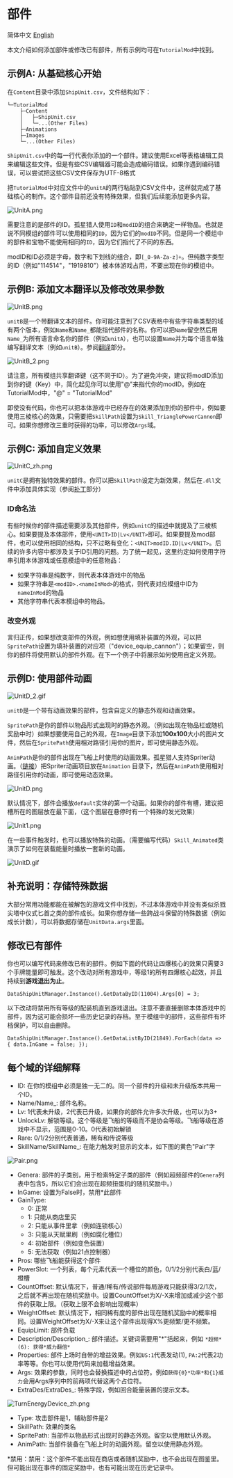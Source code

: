 # 部件

简体中文 [English](ShipUnit_EN.md)

本文介绍如何添加部件或修改已有部件，所有示例均可在`TutorialMod`中找到。

## 示例A: 从基础核心开始

在`Content`目录中添加`ShipUnit.csv`，文件结构如下：

```
└─TutorialMod
    ├─Content    
    │   ├─ShipUnit.csv
    │   └─...(Other Files)
    ├─Animations
    ├─Images
    └─...(Other Files)
```

`ShipUnit.csv`中的每一行代表你添加的一个部件。建议使用Excel等表格编辑工具来编辑这些文件。但是有些CSV编辑器可能会造成编码错误。如果你遇到编码错误，可以尝试把这些CSV文件保存为UTF-8格式

把`TutorialMod`中对应文件中的`unitA`的两行粘贴到CSV文件中，这样就完成了基础核心的制作。这个部件目前还没有特殊效果，但我们后续能添加更多内容。

![UnitA.png](../images/UnitA.png)

需要注意的是部件的ID。孤星猎人使用`ID`和`modID`的组合来确定一样物品。也就是说不同模组的部件可以使用相同的`ID`，因为它们的`modID`不同。但是同一个模组中的部件和宝物不能使用相同的`ID`，因为它们指代了不同的东西。

modID和ID必须是字母，数字和下划线的组合，即`[_0-9A-Za-z]+`。但纯数字类型的ID（例如"114514"，"1919810"）被本体游戏占用，不要出现在你的模组中。

## 示例B: 添加文本翻译以及修改效果参数

![UnitB.png](../images/UnitB.png)

`unitB`是一个带翻译文本的部件。你可能注意到了CSV表格中有些字符串类型的域有两个版本，例如`Name`和`Name_`都能指代部件的名称。你可以把`Name`留空然后用`Name_`为所有语言命名你的部件（例如`unitA`），也可以设置`Name`并为每个语言单独编写翻译文本（例如`unitB`）。参阅[翻译](Translation.md)部分。

![UnitB_2.png](../images/UnitB_2_zh.png)

请注意，所有模组共享翻译键（这不同于ID）。为了避免冲突，建议将modID添加到你的键（Key）中，简化起见你可以使用"@"来指代你的modID。例如在TutorialMod中，"@" = "TutorialMod"

即使没有代码，你也可以把本体游戏中已经存在的效果添加到你的部件中，例如要使用三棱核心的效果，只需要把`SkillPath`设置为`Skill_TrianglePowerCannon`即可。如果你想修改三重时获得的功率，可以修改`Args`域。

## 示例C: 添加自定义效果

![UnitC_zh.png](../images/UnitC_zh.png)

`unitC`是拥有独特效果的部件。你可以把`SkillPath`设定为新效果，然后在`.dll`文件中添加具体实现（参阅[补丁](Patch.md)部分）

### ID命名法<a id="IDNaming"></a>

有些时候你的部件描述需要涉及其他部件，例如`unitC`的描述中就提及了三棱核心。如果要提及本体部件，使用`<UNIT>ID|Lv</UNIT>`即可。如果要提及mod部件，也可以使用相同的结构，只不过略有变化：`<UNIT>modID.ID|Lv</UNIT>`。后续的许多内容中都涉及关于ID引用的问题。为了统一起见，这里约定如何使用字符串引用本体游戏或任意模组中的任意物品：

- 如果字符串是纯数字，则代表本体游戏中的物品
- 如果字符串是`<modID>.<nameInMod>`的格式，则代表对应模组中ID为`nameInMod`的物品
- 其他字符串代表本模组中的物品。

### 改变外观

言归正传，如果想改变部件的外观，例如想使用填补装置的外观，可以把`SpritePath`设置为填补装置的对应项（"device_equip_cannon"）；如果留空，则你的部件将使用默认的部件外观。在下一个例子中将展示如何使用自定义外观。

## 示例D: 使用部件动画

![UnitD_2.gif](../images/UnitD_2.gif)

`unitD`是一个带有动画效果的部件，包含自定义的静态外观和动画效果。

`SpritePath`是你的部件以物品形式出现时的静态外观。（例如出现在物品栏或随机奖励中时）如果想要使用自己的外观，在`Image`目录下添加**100x100**大小的图片文件，然后在`SpritePath`使用相对路径引用你的图片，即可使用静态外观。

`AnimPath`是你的部件出现在飞船上时使用的动画效果。孤星猎人支持Spriter动画。（[链接](https://brashmonkey.com/download-spriter-pro/)）把Spriter动画项目放在`Animation` 目录下，然后在`AnimPath`使用相对路径引用你的动画，即可使用动态效果。

![UnitD.png](../images/UnitD.png)

默认情况下，部件会播放`default`实体的第一个动画。如果你的部件有槽，建议把槽所在的图层放在最下面，（这个图层在悬停时有一个特殊的发光效果）

![Unit1.png](../images/Unit1_zh.png)

在一些事件触发时，也可以播放特殊的动画。（需要编写代码）`Skill_Animated`类演示了如何在装载能量时播放一套新的动画。

![UnitD.gif](../images/UnitD.gif)

## 补充说明：存储特殊数据

大部分常用功能都能在被解包的游戏文件中找到，不过本体游戏中并没有类似杀戮尖塔中仪式匕首之类的部件成长。如果你想存储一些跨战斗保留的特殊数据（例如成长计数），可以将数据存储在`UnitData.args`里面。

## 修改已有部件

你也可以编写代码来修改已有的部件。例如下面的代码让四爆核心的效果只需要3个手牌能量即可触发。这个改动对所有游戏中，等级1的所有四爆核心起效，并且持续到**游戏退出为止**。
```
DataShipUnitManager.Instance().GetDataByID(11004).Args[0] = 3;
```

以下改动将禁用所有等级的配装机直到游戏退出。注意不要直接删除本体游戏中的部件，因为这可能会损坏一些历史记录的存档。至于模组中的部件，这些部件有坏档保护，可以自由删除。

```
DataShipUnitManager.Instance().GetDataListByID(21849).ForEach(data => { data.InGame = false; });
```

## 每个域的详细解释
- ID: 在你的模组中必须是独一无二的。同一个部件的升级和未升级版本共用一个ID。
- Name/Name_: 部件名称。
- Lv: 1代表未升级，2代表已升级，如果你的部件允许多次升级，也可以为3+
- UnlockLv: 解锁等级。这个等级是飞船的等级而不是协会等级。飞船等级在游戏中不显示，范围是0-10。0代表初始解锁
- Rare: 0/1/2分别代表普通，稀有和传说等级
- SkillName/SkillName_: 在能力触发时显示的文本，如下图的黄色"Pair"字

![Pair.png](../images/Pair.png)

- Genera: 部件的子类别，用于检索特定子类的部件（例如超频部件的`Genera`列表中包含5，所以它们会出现在超频扭蛋机的随机奖励中。）
- InGame: 设置为False时，禁用\*此部件
- GainType: 
    - 0: 正常
    - 1: 只能从商店里买
    - 2: 只能从事件里拿（例如连锁核心）
    - 3: 只能从天赋里刷（例如腐化槽位）
    - 4: 初始部件（例如变色装置）
    - 5: 无法获取（例如21点控制器）
- Pros: 哪些飞船能获得这个部件
- PowerSlot: 一个列表，每个元素代表一个槽位的颜色，0/1/2分别代表白/蓝/橙槽
- CountOffset: 默认情况下，普通/稀有/传说部件每局游戏只能获得3/2/1次，之后就不再出现在随机奖励中。设置CountOffset为X/-X来增加或减少这个部件的获取上限。（获取上限不会影响出现概率）
- WeightOffset: 默认情况下，相同稀有度的部件出现在随机奖励中的概率相同。设置WeightOffset为X/-X来让这个部件出现得X%更频繁/更不频繁。
- EquipLimit: 部件负载
- Description/Description_: 部件描述。关键词需要用"*"括起来，例如 `*超频*(6): 获得*威力翻倍*`
- Properties: 部件上场时自带的增益效果。例如`US:1`代表发动(1), `PA:2`代表2功率等等。你也可以使用代码来加载增益效果。
- Args: 效果的参数，同时也会替换描述中的占位符。例如`获得{0}*功率*和{1}威力`会用Args序列中的前两项代替这两个占位符。
- ExtraDes/ExtraDes_: 特殊字段，例如回合能量装置的提示文本。

![TurnEnergyDevice_zh.png](../images/TurnEnergyDevice_zh.png)

- Type: 攻击部件是1，辅助部件是2
- SkillPath: 效果的类名
- SpritePath: 当部件以物品形式出现时的静态外观。留空以使用默认外观。
- AnimPath: 当部件装备在飞船上时的动画外观。留空以使用静态外观。

\*禁用：禁用：这个部件不能出现在商店或者随机奖励中，也不会出现在图鉴里。但可能出现在事件的固定奖励中，也有可能出现在历史记录中。